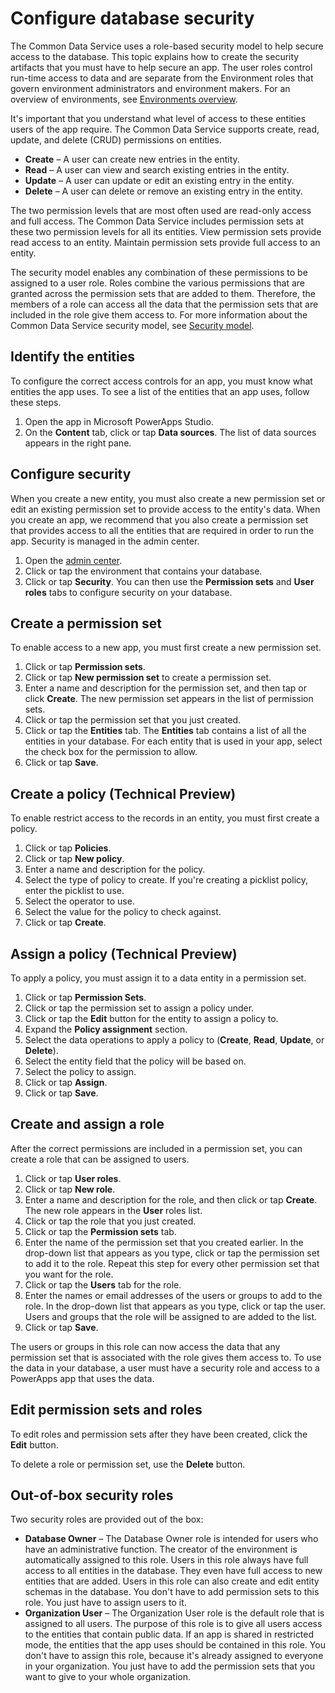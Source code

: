 <properties
	pageTitle="Configure database security"
	description="This topic explains how to configure database security."
	services="powerapps"
	documentationCenter="na"
	authors="maertenm"
	manager="kfend"
	editor=""
	tags=""/>

<tags
   ms.service="powerapps"
   ms.devlang="na"
   ms.topic="article"
   ms.tgt_pltfrm="na"
   ms.workload="na"
   ms.date="05/08/2017"
   ms.author="kfend"/>

# Configure database security #
The Common Data Service uses a role-based security model to help secure access to the database. This topic explains how to create the security artifacts that you must have to help secure an app. The user roles control run-time access to data and are separate from the Environment roles that govern environment administrators and environment makers. For an overview of environments, see [Environments overview](environments-overview.md).

It's important that you understand what level of access to these entities users of the app require. The Common Data Service supports create, read, update, and delete (CRUD) permissions on entities.

- **Create** – A user can create new entries in the entity.
- **Read** – A user can view and search existing entries in the entity.
- **Update** – A user can update or edit an existing entry in the entity.
- **Delete** – A user can delete or remove an existing entry in the entity.

The two permission levels that are most often used are read-only access and full access. The Common Data Service includes permission sets at these two permission levels for all its entities. View permission sets provide read access to an entity. Maintain permission sets provide full access to an entity.

The security model enables any combination of these permissions to be assigned to a user role. Roles combine the various permissions that are granted across the permission sets that are added to them. Therefore, the members of a role can access all the data that the permission sets that are included in the role give them access to. For more information about the Common Data Service security model, see [Security model](https://docs.microsoft.com/en-us/common-data-service/entity-reference/security-model).

## Identify the entities ##
To configure the correct access controls for an app, you must know what entities the app uses. To see a list of the entities that an app uses, follow these steps.

1. Open the app in Microsoft PowerApps Studio.
1. On the **Content** tab, click or tap **Data sources**. The list of data sources appears in the right pane.

## Configure security ##
When you create a new entity, you must also create a new permission set or edit an existing permission set to provide access to the entity's data. When you create an app, we recommend that you also create a permission set that provides access to all the entities that are required in order to run the app. Security is managed in the admin center.

1. Open the [admin center](https://admin.powerapps.com).
1. Click or tap the environment that contains your database.
1. Click or tap **Security**. You can then use the **Permission sets** and **User roles** tabs to configure security on your database.

## Create a permission set ##
To enable access to a new app, you must first create a new permission set.

1. Click or tap **Permission sets**.
1. Click or tap **New permission set** to create a permission set.
1. Enter a name and description for the permission set, and then tap or click **Create**. The new permission set appears in the list of permission sets.
1. Click or tap the permission set that you just created.
1. Click or tap the **Entities** tab. The **Entities** tab contains a list of all the entities in your database. For each entity that is used in your app, select the check box for the permission to allow.
1. Click or tap **Save**.

## Create a policy (Technical Preview) ##
To enable restrict access to the records in an entity, you must first create a policy.

1.	Click or tap **Policies**.
1.	Click or tap **New policy**.
1.	Enter a name and description for the policy.
1.	Select the type of policy to create. If you're creating a picklist policy, enter the picklist to use.
1.	Select the operator to use.
1.	Select the value for the policy to check against.
1.	Click or tap **Create**.

## Assign a policy (Technical Preview) ##
To apply a policy, you must assign it to a data entity in a permission set.

1.	Click or tap **Permission Sets**.
1.	Click or tap the permission set to assign a policy under.
1.	Click or tap the **Edit** button for the entity to assign a policy to.
1.	Expand the **Policy assignment** section.
1.	Select the data operations to apply a policy to (**Create**, **Read**, **Update**, or **Delete**).
1.	Select the entity field that the policy will be based on.
1.	Select the policy to assign.
1.	Click or tap **Assign**.
1.	Click or tap **Save**.

## Create and assign a role ##
After the correct permissions are included in a permission set, you can create a role that can be assigned to users.

1. Click or tap **User roles**.
1. Click or tap **New role**.
1. Enter a name and description for the role, and then click or tap **Create**. The new role appears in the **User** roles list.
1. Click or tap the role that you just created.
1. Click or tap the **Permission sets** tab.
1. Enter the name of the permission set that you created earlier. In the drop-down list that appears as you type, click or tap the permission set to add it to the role. Repeat this step for every other permission set that you want for the role.
1. Click or tap the **Users** tab for the role.
1. Enter the names or email addresses of the users or groups to add to the role. In the drop-down list that appears as you type, click or tap the user. Users and groups that the role will be assigned to are added to the list.
1. Click or tap **Save**.

The users or groups in this role can now access the data that any permission set that is associated with the role gives them access to. To use the data in your database, a user must have a security role and access to a PowerApps app that uses the data.

## Edit permission sets and roles ##
To edit roles and permission sets after they have been created, click the **Edit** button.

To delete a role or permission set, use the **Delete** button.

## Out-of-box security roles ##
Two security roles are provided out of the box:

- **Database Owner** – The Database Owner role is intended for users who have an administrative function. The creator of the environment is automatically assigned to this role. Users in this role always have full access to all entities in the database. They even have full access to new entities that are added. Users in this role can also create and edit entity schemas in the database. You don't have to add permission sets to this role. You just have to assign users to it.
- **Organization User** – The Organization User role is the default role that is assigned to all users. The purpose of this role is to give all users access to the entities that contain public data. If an app is shared in restricted mode, the entities that the app uses should be contained in this role. You don't have to assign this role, because it's already assigned to everyone in your organization. You just have to add the permission sets that you want to give to your whole organization.
